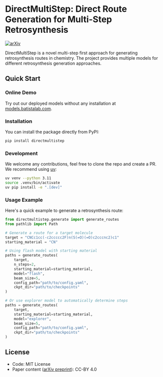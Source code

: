 # DirectMultiStep: Direct Route Generation for Multi-Step Retrosynthesis

[![arXiv](https://img.shields.io/badge/arXiv-2405.13983-b31b1b.svg)](https://arxiv.org/abs/2405.13983)

DirectMultiStep is a novel multi-step first approach for generating retrosynthesis routes in chemistry. The project provides multiple models for different retrosynthesis generation approaches.

## Quick Start

### Online Demo

Try out our deployed models without any installation at [models.batistalab.com](https://models.batistalab.com).

### Installation

You can install the package directly from PyPI:

```bash
pip install directmultistep
```

### Development

We welcome any contributions, feel free to clone the repo and create a PR. We recommend using [uv](https://docs.astral.sh/uv/getting-started/installation/):

```bash
uv venv --python 3.11
source .venv/bin/activate
uv pip install -e ".[dev]"
```

### Usage Example

Here's a quick example to generate a retrosynthesis route:

```python
from directmultistep.generate import generate_routes
from pathlib import Path

# Generate a route for a target molecule
target = "CNCc1cc(-c2ccccc2F)n(S(=O)(=O)c2cccnc2)c1"
starting_material = "CN"

# Using flash model with starting material
paths = generate_routes(
    target, 
    n_steps=2,
    starting_material=starting_material, 
    model="flash", 
    beam_size=5,
    config_path="path/to/config.yaml", 
    ckpt_dir="path/to/checkpoints"
)

# Or use explorer model to automatically determine steps
paths = generate_routes(
    target,
    starting_material=starting_material,
    model="explorer",
    beam_size=5,
    config_path="path/to/config.yaml", 
    ckpt_dir="path/to/checkpoints"
)
```

## License

- Code: MIT License
- Paper content ([arXiv preprint](https://arxiv.org/abs/2405.13983)): CC-BY 4.0
